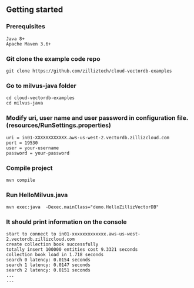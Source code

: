 ## Getting started

### Prerequisites

    Java 8+
    Apache Maven 3.6+

### Git clone the example code repo
    git clone https://github.com/zilliztech/cloud-vectordb-examples

### Go to milvus-java folder
    cd cloud-vectordb-examples
    cd milvus-java

### Modify uri, user name and user password in configuration file.(resources/RunSettings.properties)
    uri = in01-XXXXXXXXXXXX.aws-us-west-2.vectordb.zillizcloud.com
    port = 19530
    user = your-username
    password = your-password

### Compile project
    mvn compile

### Run HelloMilvus.java
    mvn exec:java  -Dexec.mainClass="demo.HelloZillizVectorDB"

### It should print information on the console
    start to connect to in01-xxxxxxxxxxxxx.aws-us-west-2.vectordb.zillizcloud.com
    create collection book successfully    
    totally insert 100000 entities cost 9.3321 seconds
    collection book load in 1.718 seconds
    search 0 latency: 0.0154 seconds
    search 1 latency: 0.0147 seconds
    search 2 latency: 0.0151 seconds
    ...
    ...